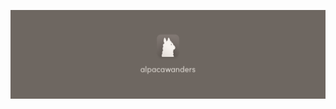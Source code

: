 ![알파카유랑단 썸네일](https://github.com/alpacawanders/.github/blob/main/alpacawanders-banner-1.png?raw=true)
